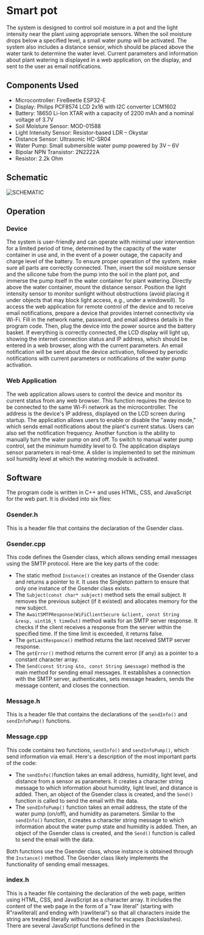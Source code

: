 # Smart pot
  The system is designed to control soil moisture in a pot and the light intensity near the plant using appropriate sensors. When the soil moisture drops below a specified level, a small water pump will be activated. The system also includes a distance sensor, which should be placed above the water tank to determine the water level. Current parameters and information about plant watering is displayed in a web application, on the display, and sent to the user as email notifications.



## Components Used
* Microcontroller: FireBeetle ESP32-E
* Display: Philips PCF8574 LCD 2x16 with I2C converter LCM1602
* Battery: 18650 Li-Ion XTAR with a capacity of 2200 mAh and a nominal voltage of 3.7V
* Soil Moisture Sensor: MOD-01588
* Light Intensity Sensor: Resistor-based LDR – Okystar
* Distance Sensor: Ultrasonic HC-SR04
* Water Pump: Small submersible water pump powered by 3V – 6V
* Bipolar NPN Transistor: 2N2222A
* Resistor: 2.2k Ohm



## Schematic
![SCHEMATIC](https://github.com/OliwiaGowor/Smart-pot-web-app/assets/72342415/ed9fe84f-5cba-413c-98f7-92ccb403ef84)



## Operation
### Device
  The system is user-friendly and can operate with minimal user intervention for a limited period of time, determined by the capacity of the water container in use and, in the event of a power outage, the capacity and charge level of the battery. To ensure proper operation of the system, make sure all parts are correctly connected. Then, insert the soil moisture sensor and the silicone tube from the pump into the soil in the plant pot, and immerse the pump itself in the water container for plant watering. Directly above the water container, mount the distance sensor. Position the light intensity sensor to monitor sunlight without obstructions (avoid placing it under objects that may block light access, e.g., under a windowsill). To access the web application for remote control of the device and to receive email notifications, prepare a device that provides internet connectivity via Wi-Fi. Fill in the network name, password, and email address details in the program code. Then, plug the device into the power source and the battery basket. If everything is correctly connected, the LCD display will light up, showing the internet connection status and IP address, which should be entered in a web browser, along with the current parameters. An email notification will be sent about the device activation, followed by periodic notifications with current parameters or notifications of the water pump activation.

### Web Application
  The web application allows users to control the device and monitor its current status from any web browser. This function requires the device to be connected to the same Wi-Fi network as the microcontroller. The address is the device's IP address, displayed on the LCD screen during startup. The application allows users to enable or disable the "away mode," which sends email notifications about the plant's current status. Users can also set the notification frequency. Another function is the ability to manually turn the water pump on and off. To switch to manual water pump control, set the minimum humidity level to 0. The application displays sensor parameters in real-time. A slider is implemented to set the minimum soil humidity level at which the watering module is activated.


## Software
  The program code is written in C++ and uses HTML, CSS, and JavaScript for the web part. It is divided into six files:


### Gsender.h
  This is a header file that contains the declaration of the Gsender class.


### Gsender.cpp
  This code defines the Gsender class, which allows sending email messages using the SMTP protocol. Here are the key parts of the code:
* The static method  ```Instance()``` creates an instance of the Gsender class and returns a pointer to it. It uses the Singleton pattern to ensure that only one instance of the Gsender class exists.
* The ```Subject(const char* subject)``` method sets the email subject. It removes the previous subject (if it existed) and allocates memory for the new subject.
* The ```AwaitSMTPResponse(WiFiClientSecure &client, const String &resp, uint16_t timeOut)```  method waits for an SMTP server response. It checks if the client receives a response from the server within the specified time. If the time limit is exceeded, it returns false.
* The ```getLastResponce()``` method returns the last received SMTP server response.
* The ```getError()``` method returns the current error (if any) as a pointer to a constant character array.
* The ```Send(const String &to, const String &message)``` method is the main method for sending email messages. It establishes a connection with the SMTP server, authenticates, sets message headers, sends the message content, and closes the connection.


### Message.h
  This is a header file that contains the declarations of the ```sendInfo()``` and ```sendInfoPump()``` functions.


### Message.cpp
  This code contains two functions, ```sendInfo()``` and ```sendInfoPump()```, which send information via email. Here's a description of the most important parts of the code:
* The ```sendInfo()```function takes an email address, humidity, light level, and distance from a sensor as parameters. It creates a character string message to which information about humidity, light level, and distance is added. Then, an object of the Gsender class is created, and the  ```Send()``` function is called to send the email with the data.
* The ```sendInfoPump()``` function takes an email address, the state of the water pump (on/off), and humidity as parameters. Similar to the ```sendInfo()``` function, it creates a character string message to which information about the water pump state and humidity is added. Then, an object of the Gsender class is created, and the ```Send()``` function is called to send the email with the data.

Both functions use the Gsender class, whose instance is obtained through the ```Instance()``` method. The Gsender class likely implements the functionality of sending email messages.

### index.h
 This is a header file containing the declaration of the web page, written using HTML, CSS, and JavaScript as a character array. It includes the content of the web page in the form of a "raw literal" (starting with R"rawliteral( and ending with )rawliteral") so that all characters inside the string are treated literally without the need for escapes (backslashes). There are several JavaScript functions defined in the <script> tag, which execute on the browser side:
* ```togglePump(element)``` and ```toggleAwayMode(element)``` are functions that use XMLHttpRequest to send HTTP GET requests to the appropriate paths (/pump?state=1 or /pump?state=0, /awayMode?state=1 or /awayMode?state=0) depending on the state of the passed element (e.g., a checkbox). By sending such requests, you can turn the water pump or "away mode" on and off.
* ```setAwayModeInterval()``` and ```setMinHumidity()``` functions use XMLHttpRequest to send HTTP GET requests to the appropriate path (/setHumidity?value=<value>) with values obtained from certain elements on the page. This allows you to set parameters such as the "away mode" interval or minimum humidity.
* Three intervals (```setInterval(...)```) are JavaScript code snippets that regularly (every 2000 ms) send HTTP GET requests to different paths (/lightLvl, /humidity, /distance) to update the content of relevant elements on the page, such as light level, humidity, or distance.

### smartPot.ino
  This code is the main program for the ESP microcontroller. Here are the most important parts of the code:
* The defined constant ```SOUND_SPEED``` represents the speed of sound in centimeters per microsecond.
* Global variables, such as ```ssid``` and ```password``` (storing the WiFi network name and password), ```connection_state``` (storing the connection status), and ```reconnect_interval``` określa czas oczekiwania przed kolejną próbą połączenia z siecią WiFi. Innymi zmiennymi globalnymi są prędkość dźwięku (```SOUND_SPEED```), input parameters (```PARAM_INPUT_VALUE```, ```PARAM_INPUT_STATE```), minimum humidity (```minHumidity```), ultrasonic sensor signal duration in microseconds (```duration```), program intervals (```counter```), a variable (```awayMode```)that defines whether "away mode" is activated, and an interval (in milliseconds) for "away mode" (```awayModeInterval```).
* An initialized object of the ```LiquidCrystal_I2C``` class for handling the LCD display.
* An initialized object of the ```AsyncWebServer``` class named server listening on port 80, enabling the handling of HTTP requests from web browsers.
* The ```checkHumidity()``` function checks the humidity level. If it's too low, it turns on the water pump and displays information on the LCD display. It also periodically sends water pump information.
* The ```getLight()``` function reads the light level and returns the corresponding value (dark, medium, bright).
* The ```getDistance()``` function measures distance using ultrasonic sensors and returns the result in centimeters.
* The ```displayLight()``` function displays the light level on the LCD display and returns the value as a character string.
* The ```processor()``` function substitutes placeholders in the HTML code of the web page. It inserts dynamic data such as the "away mode" status, light level, humidity, distance, water pump state, and current minimum humidity.
* The ```handleAwayMode()``` function manages the "away mode" by sending notifications based on the set interval.
* The ```WiFiConnect()``` function establishes a WiFi connection based on the provided SSID and password. If not provided, it uses default values.
* The ```Awaits()``` o function waits for a WiFi connection, retrying to connect at intervals if not already connected.
* In the  ```setup()``` function, various settings are initialized, such as serial communication, input/output pins, and WiFi connection. Then, an instance of Gsender (a class for sending email messages) is created, and a test message is sent. It also configures endpoints to handle different HTTP requests.
* The ```loop()``` function contains the main program loop. It checks plant parameters (humidity, light level, distance from the sensor) and displays them on the LCD screen. It also handles the "away mode."
The code also uses helper functions like ```sendInfoPump()``` and ```sendInfo()``` to send email messages with information about the water pump and plant parameters.
